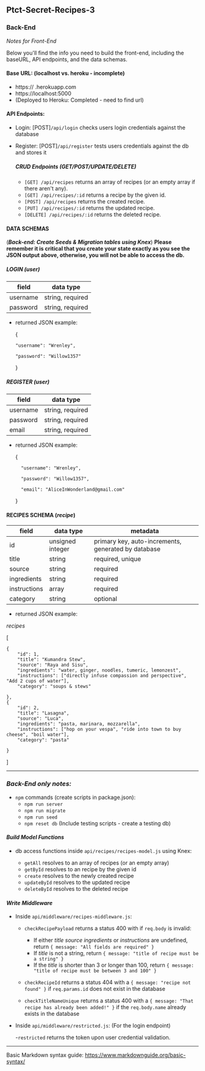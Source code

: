 
## Ptct-Secret-Recipes-3
### Back-End
*Notes for Front-End*

Below you'll find the info you need to build the front-end, including the baseURL, API endpoints, and the data schemas.
#### Base URL: (localhost vs. heroku - incomplete)

- https:// .herokuapp.com
- https://localhost:5000
- (Deployed to Heroku: Completed - need to find url)

#### API Endpoints: 

- Login:  [POST]`/api/login` checks users login credentials against the database
- Register: [POST]`/api/register` tests users credentials against the db and stores it

    ##### CRUD Endpoints (GET/POST/UPDATE/DELETE)
    - `[GET] /api/recipes` returns an array of recipes (or an empty array if there aren't any).
    - `[GET] /api/recipes/:id` returns a recipe by the given id.
    - `[POST] /api/recipes` returns the created recipe. 
    - `[PUT] /api/recipes/:id` returns the updated recipe. 
    - `[DELETE] /api/recipes/:id` returns the deleted recipe.
 
#### DATA SCHEMAS 
(***Back-end: Create Seeds & Migration tables using Knex***)
 **Please remember it is critical that you create your state exactly as you see the JSON output above, otherwise, you will not be able to access the db.**
 
##### LOGIN (_user_)

| field       | data type           |
| ----------- | --------------------|
| username    | string, required    |
| password    | string, required    |

 - returned JSON example:

    {
       
       "username": "Wrenley",

       "password": "Willow1357"
    }
    

##### REGISTER (_user_)

| field       | data type             |
| ----------- | ----------------------|
| username    | string, required      |
| password    | string, required      |
| email       | string, required      |

- returned JSON example: 

    
    {
    
        "username": "Wrenley",

        "password": "Willow1357",

        "email": "AliceInWonderland@gmail.com"
    }


#### RECIPES SCHEMA (_recipe_)

| field       | data type        | metadata                                            |
| ----------- | ---------------- | --------------------------------------------------- |
| id          | unsigned integer | primary key, auto-increments, generated by database |
| title       | string           | required, unique                                    |
| source      | string           | required                                            |
| ingredients | string           | required                                            |
| instructions| array            | required                                            |
| category    | string           | optional                                            |

- returned JSON example:

_recipes_


  [
  
    {
        "id": 1,
        "title": "Kumandra Stew",
        "source": "Raya and Sisu",
        "ingredients": "water, ginger, noodles, tumeric, lemonzest",
        "instructions": ["directly infuse compassion and perspective", "Add 2 cups of water"],
        "category": "soups & stews"

    },
    {
        "id": 2,
        "title": "Lasagna",
        "source": "Luca",
        "ingredients": "pasta, marinara, mozzarella",
        "instructions": ["hop on your vespa", "ride into town to buy cheese", "boil water"],
        "category": "pasta"

    }
  ]

--------------------------------------------------------------------------------------------------------------------------------------
### *Back-End only notes:*

- `npm` commands (create scripts in package.json): 
    - `npm run server`
    - `npm run migrate`
    - `npm run seed`
    - `npm reset db`
    (Include testing scripts - create a testing db)
#### *Build Model Functions*

- db access functions inside `api/recipes/recipes-model.js` using Knex:

  - `getAll` resolves to an array of recipes (or an empty array)
  - `getById` resolves to an recipe by the given id
  - `create` resolves to the newly created recipe
  - `updateById` resolves to the updated recipe
  - `deleteById` resolves to the deleted recipe

#### *Write Middleware*

- Inside `api/middleware/recipes-middleware.js`:

  - `checkRecipePayload` returns a status 400 with if `req.body` is invalid:

    - If either _title_  _source_ _ingredients_ or _instructions_ are undefined, return `{ message: "All fields are required" }`
    - If _title_ is not a string, return `{ message: "title of recipe must be a string" }`
    - If the _title_ is shorter than 3 or longer than 100, return `{ message: "title of recipe must be between 3 and 100" }`

  - `checkRecipeId` returns a status 404 with a `{ message: "recipe not found" }` if `req.params.id` does not exist in the database

  - `checkTitleNameUnique` returns a status 400 with a `{ message: "That recipe has already been added!" }` if the `req.body.name` already exists in the database

- Inside `api/middleware/restricted.js`: (For the login endpoint)

    -`restricted` returns the token upon user credential validation. 

---------------------------------------------------------------------------------------------------------------------------------------
  
Basic Markdown syntax guide:
https://www.markdownguide.org/basic-syntax/
